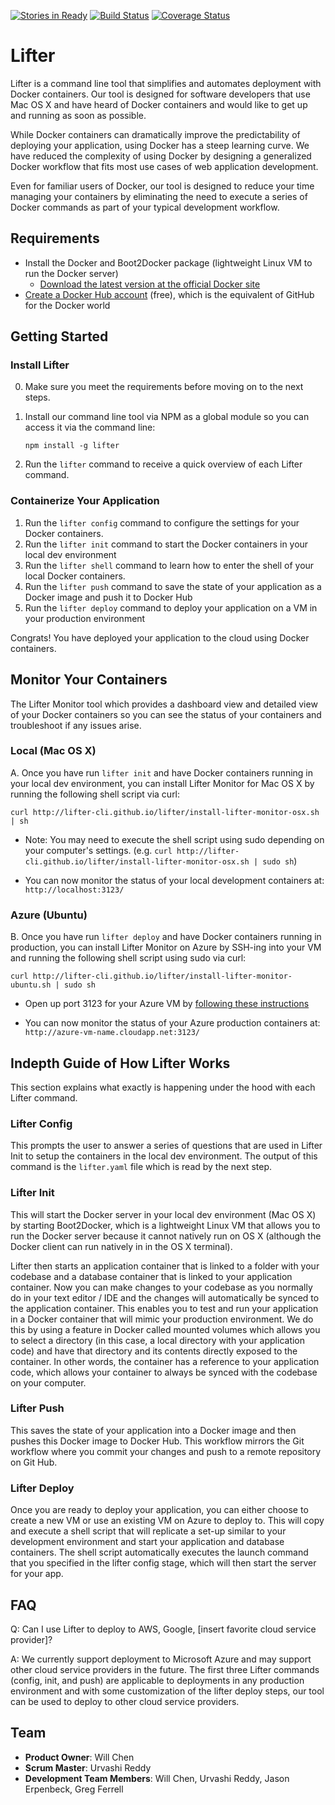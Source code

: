 [![Stories in Ready](https://badge.waffle.io/lifter-cli/lifter.svg?label=ready&title=Ready)](http://waffle.io/lifter-cli/lifter)
[![Build Status](https://travis-ci.org/lifter-cli/lifter.svg?branch=master)](https://travis-ci.org/lifter-cli/lifter)
[![Coverage Status](https://coveralls.io/repos/hrdocker/hrdocker/badge.png)](https://coveralls.io/r/hrdocker/hrdocker)

Lifter
========
Lifter is a command line tool that simplifies and automates deployment with Docker containers. Our tool is designed for software developers that use Mac OS X and have heard of Docker containers and would like to get up and running as soon as possible. 

While Docker containers can dramatically improve the predictability of deploying your application, using Docker has a steep learning curve. We have reduced the complexity of using Docker by designing a generalized Docker workflow that fits most use cases of web application development. 

Even for familiar users of Docker, our tool is designed to reduce your time managing your containers by eliminating the need to execute a series of Docker commands as part of your typical development workflow.

## Requirements
- Install the Docker and Boot2Docker package (lightweight Linux VM to run the Docker server)
  - [Download the latest version at the official Docker site](https://github.com/boot2docker/osx-installer/releases/latest)
- [Create a Docker Hub account](https://hub.docker.com/account/signup/) (free), which is the equivalent of GitHub for the Docker world

## Getting Started

### Install Lifter
0. Make sure you meet the requirements before moving on to the next steps. 
1. Install our command line tool via NPM as a global module so you can access it via the command line:
   
    ```
    npm install -g lifter
    ```

2. Run the `lifter` command to receive a quick overview of each Lifter command.

### Containerize Your Application
1. Run the `lifter config` command to configure the settings for your Docker containers.
2. Run the `lifter init` command to start the Docker containers in your local dev environment
3. Run the `lifter shell` command to learn how to enter the shell of your local Docker containers.
3. Run the `lifter push` command to save the state of your application as a Docker image and push it to Docker Hub
4. Run the `lifter deploy` command to deploy your application on a VM in your production environment

Congrats! You have deployed your application to the cloud using Docker containers.

## Monitor Your Containers
The Lifter Monitor tool which provides a dashboard view and detailed view of your Docker containers so you can see the status of your containers and troubleshoot if any issues arise.

### Local (Mac OS X)
A. Once you have run `lifter init` and have Docker containers running in your local dev environment, you can install Lifter Monitor for Mac OS X by running the following shell script via curl:
```
curl http://lifter-cli.github.io/lifter/install-lifter-monitor-osx.sh | sh
```
  - Note: You may need to execute the shell script using sudo depending on your computer's settings.
(e.g. `curl http://lifter-cli.github.io/lifter/install-lifter-monitor-osx.sh | sudo sh`) 

  - You can now monitor the status of your local development containers at: `http://localhost:3123/`

### Azure (Ubuntu)
B. Once you have run `lifter deploy` and have Docker containers running in production, you can install Lifter Monitor on Azure by SSH-ing into your VM and running the following shell script using sudo via curl:
```
curl http://lifter-cli.github.io/lifter/install-lifter-monitor-ubuntu.sh | sudo sh
```

  - Open up port 3123 for your Azure VM by [following these instructions](http://azure.microsoft.com/en-us/documentation/articles/virtual-machines-set-up-endpoints/)
  
  - You can now monitor the status of your Azure production containers at: `http://azure-vm-name.cloudapp.net:3123/`

## Indepth Guide of How Lifter Works
This section explains what exactly is happening under the hood with each Lifter command.

### Lifter Config
This prompts the user to answer a series of questions that are used in Lifter Init to setup the containers in the local dev environment. The output of this command is the `lifter.yaml` file which is read by the next step.

### Lifter Init
This will start the Docker server in your local dev environment (Mac OS X) by starting Boot2Docker, which is a lightweight Linux VM that allows you to run the Docker server because it cannot natively run on OS X (although the Docker client can run natively in in the OS X terminal).

Lifter then starts an application container that is linked to a folder with your codebase and a database container that is linked to your application container. Now you can make changes to your codebase as you normally do in your text editor / IDE and the changes will automatically be synced to the application container. This enables you to test and run your application in a Docker container that will mimic your production environment. We do this by using a feature in Docker called mounted volumes which allows you to select a directory (in this case, a local directory with your application code) and have that directory and its contents directly exposed to the container. In other words, the container has a reference to your application code, which allows your container to always be synced with the codebase on your computer.

### Lifter Push
This saves the state of your application into a Docker image and then pushes this Docker image to Docker Hub. This workflow mirrors the Git workflow where you commit your changes and push to a remote repository on Git Hub. 

### Lifter Deploy
Once you are ready to deploy your application, you can either choose to create a new VM or use an existing VM on Azure to deploy to. This will copy and execute a shell script that will replicate a set-up similar to your development environment and start your application and database containers. The shell script automatically executes the launch command that you specified in the lifter config stage, which will then start the server for your app.

## FAQ
Q: Can I use Lifter to deploy to AWS, Google, [insert favorite cloud service provider]?

A: We currently support deployment to Microsoft Azure and may support other cloud service providers in the future.  The first three Lifter commands (config, init, and push) are applicable to deployments in any production environment and with some customization of the lifter deploy steps, our tool can be used to deploy to other cloud service providers.

## Team

  - __Product Owner__: Will Chen
  - __Scrum Master__: Urvashi Reddy
  - __Development Team Members__: Will Chen, Urvashi Reddy, Jason Erpenbeck, Greg Ferrell

